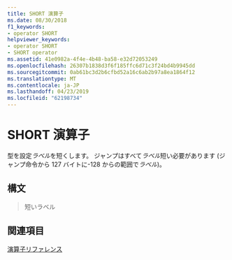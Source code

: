 ```yaml
---
title: SHORT 演算子
ms.date: 08/30/2018
f1_keywords:
- operator SHORT
helpviewer_keywords:
- operator SHORT
- SHORT operator
ms.assetid: 41e0982a-4f4e-4b48-ba58-e32d72053249
ms.openlocfilehash: 26307b1838d3f6f185ffc6d71c3f24bd4b9945dd
ms.sourcegitcommit: 0ab61bc3d2b6cfbd52a16c6ab2b97a8ea1864f12
ms.translationtype: MT
ms.contentlocale: ja-JP
ms.lasthandoff: 04/23/2019
ms.locfileid: "62198734"
---
```

# <a name="operator-short"></a>SHORT 演算子

型を設定*ラベル*を短くします。 ジャンプはすべて*ラベル*短い必要があります (ジャンプ命令から 127 バイトに-128 からの範囲で*ラベル*)。

## <a name="syntax"></a>構文

> 短いラベル

## <a name="see-also"></a>関連項目

[演算子リファレンス](../../assembler/masm/operators-reference.md)<br/>